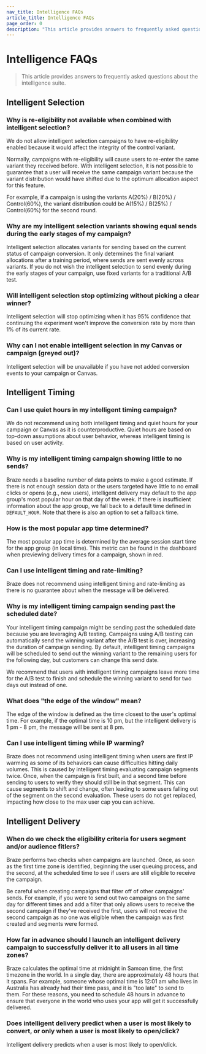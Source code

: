 ```yaml
---
nav_title: Intelligence FAQs
article_title: Intelligence FAQs
page_order: 0
description: "This article provides answers to frequently asked questions about intelligent channel, intelligent selection, and intelligent timing."
---
```


# Intelligence FAQs

> This article provides answers to frequently asked questions about the intelligence suite.

## Intelligent Selection

### Why is re-eligibility not available when combined with intelligent selection?

We do not allow intelligent selection campaigns to have re-eligibility enabled because it would affect the integrity of the control variant.

Normally, campaigns with re-eligibility will cause users to re-enter the same variant they received before. With intelligent selection, it is not possible to guarantee that a user will receive the same campaign variant because the variant distribution would have shifted due to the optimum allocation aspect for this feature. 

For example, if a campaign is using the variants A(20%) / B(20%) / Control(60%), the variant distribution could be A(15%) / B(25%) / Control(60%) for the second round.

### Why are my intelligent selection variants showing equal sends during the early stages of my campaign?

Intelligent selection allocates variants for sending based on the current status of campaign conversion. It only determines the final variant allocations after a training period, where sends are sent evenly across variants. If you do not wish the intelligent selection to send evenly during the early stages of your campaign, use fixed variants for a traditional A/B test. 

### Will intelligent selection stop optimizing without picking a clear winner? 

Intelligent selection will stop optimizing when it has 95% confidence that continuing the experiment won't improve the conversion rate by more than 1% of its current rate.

### Why can I not enable intelligent selection in my Canvas or campaign (greyed out)?

Intelligent selection will be unavailable if you have not added conversion events to your campaign or Canvas.

## Intelligent Timing

### Can I use quiet hours in my intelligent timing campaign?

We do not recommend using both intelligent timing and quiet hours for your campaign or Canvas as it is counterproductive. Quiet hours are based on top-down assumptions about user behavior, whereas intelligent timing is based on user activity.

### Why is my intelligent timing campaign showing little to no sends?

Braze needs a baseline number of data points to make a good estimate. If there is not enough session data or the users targeted have little to no email clicks or opens (e.g., new users), intelligent delivery may default to the app group's most popular hour on that day of the week. If there is insufficient information about the app group, we fall back to a default time defined in `DEFAULT_HOUR`. Note that there is also an option to set a fallback time. 

### How is the most popular app time determined?

The most popular app time is determined by the average session start time for the app group (in local time). This metric can be found in the dashboard when previewing delivery times for a campaign, shown in red. 

### Can I use intelligent timing and rate-limiting?

Braze does not recommend using intelligent timing and rate-limiting as there is no guarantee about when the message will be delivered. 

### Why is my intelligent timing campaign sending past the scheduled date? 

Your intelligent timing campaign might be sending past the scheduled date because you are leveraging A/B testing. Campaigns using A/B testing can automatically send the winning variant after the A/B test is over, increasing the duration of campaign sending. By default, intelligent timing campaigns will be scheduled to send out the winning variant to the remaining users for the following day, but customers can change this send date. 

We recommend that users with intelligent timing campaigns leave more time for the A/B test to finish and schedule the winning variant to send for two days out instead of one. 

### What does "the edge of the window" mean? 

The edge of the window is defined as the time closest to the user's optimal time. For example, if the optimal time is 10 pm, but the intelligent delivery is 1 pm - 8 pm, the message will be sent at 8 pm. 

### Can I use intelligent timing while IP warming?

Braze does not recommend using intelligent timing when users are first IP warming as some of its behaviors can cause difficulties hitting daily volumes. This is caused by intelligent timing evaluating campaign segments twice. Once, when the campaign is first built, and a second time before sending to users to verify they should still be in that segment. This can cause segments to shift and change, often leading to some users falling out of the segment on the second evaluation. These users do not get replaced, impacting how close to the max user cap you can achieve. 

## Intelligent Delivery

### When do we check the eligibility criteria for users segment and/or audience fitlers?

Braze performs two checks when campaigns are launched. Once, as soon as the first time zone is identified, beginning the user queuing process, and the second, at the scheduled time to see if users are still eligible to receive the campaign. 

Be careful when creating campaigns that filter off of other campaigns' sends. For example, if you were to send out two campaigns on the same day for different times and add a filter that only allows users to receive the second campaign if they've received the first, users will not receive the second campaign as no one was eligible when the campaign was first created and segments were formed.

### How far in advance should I launch an intelligent delivery campaign to successfully deliver it to all users in all time zones?

Braze calculates the optimal time at midnight in Samoan time, the first timezone in the world. In a single day, there are approximately 48 hours that it spans. For example, someone whose optimal time is 12:01 am who lives in Australia has already had their time pass, and it is "too late" to send to them. For these reasons, you need to schedule 48 hours in advance to ensure that everyone in the world who uses your app will get it successfully delivered. 

### Does intelligent delivery predict when a user is most likely to convert, or only when a user is most likely to open/click?

Intelligent delivery predicts when a user is most likely to open/click. 
